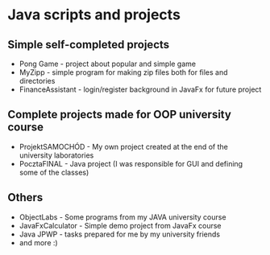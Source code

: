 # Java scripts and projects 

## Simple self-completed projects

- Pong Game - project about popular and simple game
- MyZipp - simple program for making zip files both for files and directories
- FinanceAssistant - login/register background in JavaFx for future project 

## Complete projects made for OOP university course

- ProjektSAMOCHÓD - My own project created at the end of the university laboratories 
- PocztaFINAL - Java project (I was responsible for GUI and defining some of the classes)

## Others 

- ObjectLabs - Some programs from my JAVA university course 
- JavaFxCalculator - Simple demo project from JavaFx course
- Java JPWP - tasks prepared for me by my university friends
- and more :)
